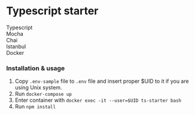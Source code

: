# Typescript starter
Typescript  
Mocha  
Chai  
Istanbul  
Docker  

### Installation & usage
1. Copy `.env-sample` file to `.env` file and insert proper $UID to it if you are using Unix system.  
2. Run `docker-compose up`  
3. Enter container with `docker exec -it --user=$UID ts-starter bash`  
4. Run `npm install`  
